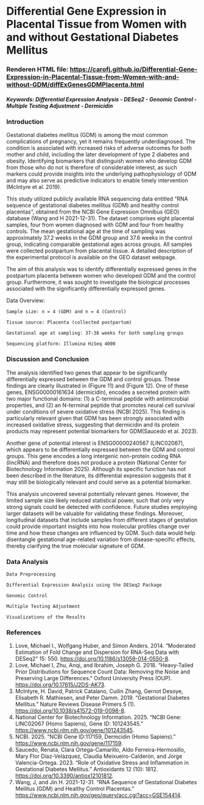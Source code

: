 # Differential Gene Expression in Placental Tissue from Women with and without Gestational Diabetes Mellitus

### Renderen HTML file: https://carofj.github.io/Differential-Gene-Expression-in-Placental-Tissue-from-Women-with-and-without-GDM/diffExGenesGDMPlacenta.html

##### Keywords: Differential Expression Analysis - DESeq2 - Genomic Control - Multiple Testing Adjustment - Dermicidin

### Introduction
Gestational diabetes mellitus (GDM) is among the most common complications of pregnancy, yet it remains frequently underdiagnosed. The condition is associated with increased risks of adverse outcomes for both mother and child, including the later development of type 2 diabetes and obesity. Identifying biomarkers that distinguish women who develop GDM from those who do not is therefore of considerable interest, as such markers could provide insights into the underlying pathophysiology of GDM and may also serve as predictive indicators to enable timely intervention (McIntyre et al. 2019).

This study utilized publicly available RNA sequencing data entitled “RNA sequence of gestational diabetes mellitus (GDM) and healthy control placentas”, obtained from the NCBI Gene Expression Omnibus (GEO) database (Wang and H 2021-12-31). The dataset comprises eight placental samples, four from women diagnosed with GDM and four from healthy controls. The mean gestational age at the time of sampling was approximately 37.2 weeks in the GDM group and 37.6 weeks in the control group, indicating comparable gestational ages across groups. All samples were collected postpartum from placental tissue. A detailed description of the experimental protocol is available on the GEO dataset webpage.

The aim of this analysis was to identify differentially expressed genes in the postpartum placenta between women who developed GDM and the control group. Furthermore, it was sought to investigate the biological processes associated with the significantly differentially expressed genes.

Data Overview:

    Sample size: n = 4 (GDM) and n = 4 (Control)

    Tissue source: Placenta (collected postpartum)

    Gestational age at sampling: 37-38 weeks for both sampling groups

    Sequencing platform: Illumina HiSeq 4000

### Discussion and Conclusion

The analysis identified two genes that appear to be significantly differentially expressed between the GDM and control groups. These findings are clearly illustrated in (Figure 11) and (Figure 12). One of these genes, ENSG00000161634 (dermicidin), encodes a secreted protein with two major functional domains: (1) a C-terminal peptide with antimicrobial properties, and (2) an N-terminal peptide that promotes neural cell survival under conditions of severe oxidative stress (NCBI 2025). This finding is particularly relevant given that GDM has been strongly associated with increased oxidative stress, suggesting that dermicidin and its protein products may represent potential biomarkers for GDM(Saucedo et al. 2023).

Another gene of potential interest is ENSG00000240567 (LINC02067), which appears to be differentially expressed between the GDM and control groups. This gene encodes a long intergenic non-protein coding RNA (lincRNA) and therefore does not produce a protein (National Center for Biotechnology Information 2025). Although its specific function has not been described in the literature, its differential expression suggests that it may still be biologically relevant and could serve as a potential biomarker.

This analysis uncovered several potentially relevant genes. However, the limited sample size likely reduced statistical power, such that only very strong signals could be detected with confidence. Future studies employing larger datasets will be valuable for validating these findings. Moreover, longitudinal datasets that include samples from different stages of gestation could provide important insights into how molecular profiles change over time and how these changes are influenced by GDM. Such data would help disentangle gestational age-related variation from disease-specific effects, thereby clarifying the true molecular signature of GDM.

### Data Analysis

    Data Preprocessing

    Differential Expression Analysis using the DESeq2 Package

    Genomic Control

    Multiple Testing Adjustment 

    Visualizations of the Results

### References

1. Love, Michael I., Wolfgang Huber, and Simon Anders. 2014. “Moderated Estimation of Fold Change and Dispersion for RNA-Seq Data with DESeq2” 15: 550. https://doi.org/10.1186/s13059-014-0550-8.
2. Love, Michael I, Zhu, Anqi, and Ibrahim, Joseph G. 2018. “Heavy-Tailed Prior Distributions for Sequence Count Data: Removing the Noise and Preserving Large Differences.” Oxford University Press (OUP). https://doi.org/10.17615/J2DS-AK73.
3. McIntyre, H. David, Patrick Catalano, Cuilin Zhang, Gernot Desoye, Elisabeth R. Mathiesen, and Peter Damm. 2019. “Gestational Diabetes Mellitus.” Nature Reviews Disease Primers 5 (1). https://doi.org/10.1038/s41572-019-0098-8.
4. National Center for Biotechnology Information. 2025. “NCBI Gene: LINC02067 (Homo Sapiens), Gene ID: 101243545.” https://www.ncbi.nlm.nih.gov/gene/101243545.
5. NCBI. 2025. “NCBI Gene ID:117159, Dermcidin (Homo Sapiens).” https://www.ncbi.nlm.nih.gov/gene/117159.
6. Saucedo, Renata, Clara Ortega-Camarillo, Aldo Ferreira-Hermosillo, Mary Flor Díaz-Velázquez, Claudia Meixueiro-Calderón, and Jorge Valencia-Ortega. 2023. “Role of Oxidative Stress and Inflammation in Gestational Diabetes Mellitus.” Antioxidants 12 (10): 1812. https://doi.org/10.3390/antiox12101812.
7. Wang, J, and Jin H. 2021-12-31. “RNA Sequence of Gestational Diabetes Mellitus (GDM) and Healthy Control Placentas.” https://www.ncbi.nlm.nih.gov/geo/query/acc.cgi?acc=GSE154414.

